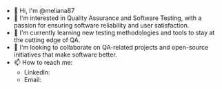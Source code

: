 - 👋 Hi, I'm @meliana87
- 👀 I'm interested in Quality Assurance and Software Testing, with a passion for ensuring software reliability and user satisfaction.
- 🌱 I'm currently learning new testing methodologies and tools to stay at the cutting edge of QA.
- 💞️ I'm looking to collaborate on QA-related projects and open-source initiatives that make software better.
- 📫 How to reach me:
    - LinkedIn:
    - Email:


<!---
meliana87/meliana87 is a ✨ special ✨ repository because its `README.md` (this file) appears on your GitHub profile.
You can click the Preview link to take a look at your changes.
--->
